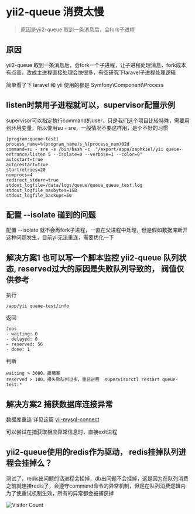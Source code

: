 # yii2-queue 消费太慢
> 原因是yii2-queue 取到一条消息后，会fork子进程

## 原因

yii2-queue 取到一条消息后，会fork一个子进程，让子进程处理消息，fork成本有点高，改成主进程直接处理会快很多，有空研究下laravel子进程处理逻辑

简单看了下 laravel 和 yii 使用的都是 Symfony\Component\Process

## listen时禁用子进程就可以，supervisor配置示例

supervisor可以指定执行command的user，只是我们这个项目比较特殊，需要用到环境变量，所以使用su - sre，一般情况不要这样用，是个不好的习惯

```
[program:queue-test]
process_name=%(program_name)s_%(process_num)02d
command=su - sre -s /bin/bash -c  "/export/apps/zaphkiel/yii queue-entrance/listen 5 --isolate=0 --verbose=1 --color=0"
autostart=true
autorestart=true
startretries=20
numprocs=4
redirect_stderr=true
stdout_logfile=/data/logs/queue/queue_queue_test.log
stdout_logfile_maxbytes=1GB
stdout_logfile_backups=50
```

## 配置 --isolate 碰到的问题

配置 --isolate 就不会再fork子进程，一直在父进程中处理，但是假如数据库断开这种问题发生，目前yii无法重连，需要优化一下

## 解决方案1 也可以写一个脚本监控 yii2-queue 队列状态, reserved过大的原因是失败队列导致的， 阀值仅供参考

执行 
```
/app/yii queue-test/info
```

返回
```
Jobs
- waiting: 0
- delayed: 0
- reserved: 56
- done: 1
```

判断
```
waiting > 3000，报堵塞
reserved > 100，报失败队列过多，重启进程  supervisorctl restart queue-test:*
```

## 解决方案2 捕获数据库连接异常

数据库重连 详见这篇 [yii-mysql-connect](20210420-yii-mysql-connect.md)

可以尝试在捕获取相应异常信息时，直接exit进程

## yii2-queue使用的redis作为驱动， redis挂掉队列进程会挂掉么？

测试了，redis出问题的话进程会挂掉，db出问题不会挂掉，这是因为在队列消费之前就连接redis了，会遵守command命令的异常机制，但是在队列消费逻辑内为了使重试机制生效，所有的异常都会被捕获掉


![Visitor Count](https://profile-counter.glitch.me/brotherbigbao/count.svg)